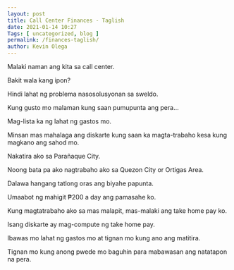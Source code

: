 ```yaml
--- 
layout: post 
title: Call Center Finances - Taglish
date: 2021-01-14 10:27
Tags: [ uncategorized, blog ]
permalink: /finances-taglish/ 
author: Kevin Olega 
--- 
```



Malaki naman ang kita sa call center.

Bakit wala kang ipon?

Hindi lahat ng problema nasosolusyonan sa sweldo.

Kung gusto mo malaman kung saan pumupunta ang pera...

Mag-lista ka ng lahat ng gastos mo.

Minsan mas mahalaga ang diskarte kung saan ka magta-trabaho kesa kung magkano ang sahod mo.

Nakatira ako sa Parañaque City.

Noong bata pa ako nagtrabaho ako sa Quezon City or Ortigas Area.

Dalawa hangang tatlong oras ang biyahe papunta.

Umaabot ng mahigit ₱200 a day ang pamasahe ko.

Kung magtatrabaho ako sa mas malapit, mas-malaki ang take home pay ko.

Isang diskarte ay mag-compute ng take home pay.

Ibawas mo lahat ng gastos mo at tignan mo kung ano ang matitira.

Tignan mo kung anong pwede mo baguhin para mabawasan ang natatapon na pera.